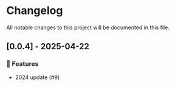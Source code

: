 # Changelog

All notable changes to this project will be documented in this file.

## [0.0.4] - 2025-04-22

### 🚀 Features

- 2024 update (#9)

<!-- generated by git-cliff -->
